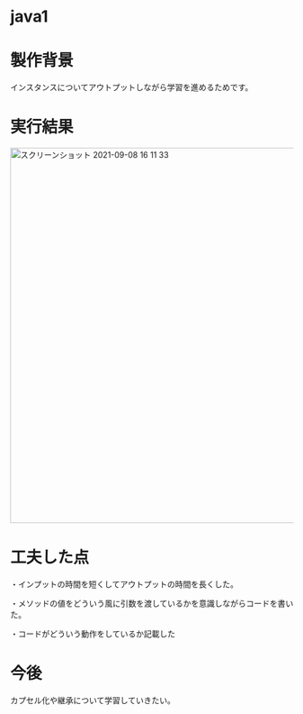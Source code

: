 # java1

# 製作背景
インスタンスについてアウトプットしながら学習を進めるためです。

# 実行結果

<img width="666" alt="スクリーンショット 2021-09-08 16 11 33" src="https://user-images.githubusercontent.com/73108756/132463162-42e0cab3-295e-4f30-a0e2-1e17e5bed814.png">

# 工夫した点
・インプットの時間を短くしてアウトプットの時間を長くした。

・メソッドの値をどういう風に引数を渡しているかを意識しながらコードを書いた。

・コードがどういう動作をしているか記載した

# 今後
カプセル化や継承について学習していきたい。
